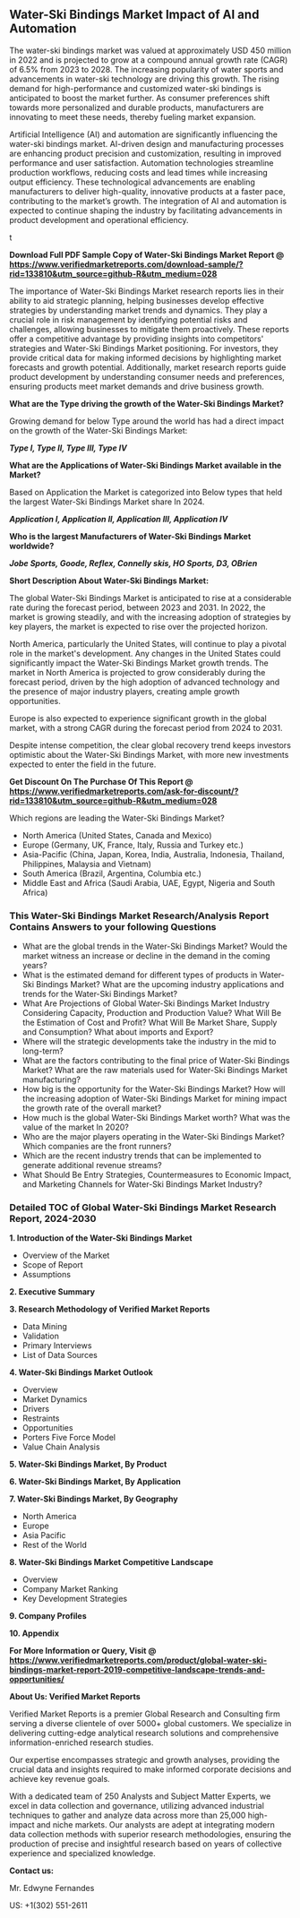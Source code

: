 <h2>Water-Ski Bindings Market Impact of AI and Automation</h2><p>The water-ski bindings market was valued at approximately USD 450 million in 2022 and is projected to grow at a compound annual growth rate (CAGR) of 6.5% from 2023 to 2028. The increasing popularity of water sports and advancements in water-ski technology are driving this growth. The rising demand for high-performance and customized water-ski bindings is anticipated to boost the market further. As consumer preferences shift towards more personalized and durable products, manufacturers are innovating to meet these needs, thereby fueling market expansion.</p><p>Artificial Intelligence (AI) and automation are significantly influencing the water-ski bindings market. AI-driven design and manufacturing processes are enhancing product precision and customization, resulting in improved performance and user satisfaction. Automation technologies streamline production workflows, reducing costs and lead times while increasing output efficiency. These technological advancements are enabling manufacturers to deliver high-quality, innovative products at a faster pace, contributing to the market’s growth. The integration of AI and automation is expected to continue shaping the industry by facilitating advancements in product development and operational efficiency.</p>t</p><p id="" class=""><strong>Download Full PDF Sample Copy of Water-Ski Bindings Market Report @ <a href="https://www.verifiedmarketreports.com/download-sample/?rid=133810&utm_source=github-R&utm_medium=028" target="_blank">https://www.verifiedmarketreports.com/download-sample/?rid=133810&utm_source=github-R&utm_medium=028</a></strong></p><p>The importance of&nbsp;Water-Ski Bindings Market research reports lies in their ability to aid strategic planning, helping businesses develop effective strategies by understanding market trends and dynamics. They play a crucial role in risk management by identifying potential risks and challenges, allowing businesses to mitigate them proactively. These reports offer a competitive advantage by providing insights into competitors' strategies and Water-Ski Bindings Market positioning. For investors, they provide critical data for making informed decisions by highlighting market forecasts and growth potential. Additionally, market research reports guide product development by understanding consumer needs and preferences, ensuring products meet market demands and drive business growth.</p><p><strong>What are the&nbsp;Type driving the growth of the Water-Ski Bindings Market?</strong></p><p id="" class="">Growing demand for below Type around the world has had a direct impact on the growth of the Water-Ski Bindings Market:</p><em><strong>Type I, Type II, Type III, Type IV</strong></em></p><strong>What are the&nbsp;Applications&nbsp;of Water-Ski Bindings Market available in the Market?</strong></p><p id="" class="">Based on Application the Market is categorized into Below types that held the largest Water-Ski Bindings Market share In 2024.</p><em><strong>Application I, Application II, Application III, Application IV</strong></em></p><strong>Who is the largest Manufacturers of Water-Ski Bindings Market worldwide?</strong></p><p><em><strong>Jobe Sports, Goode, Reflex, Connelly skis, HO Sports, D3, OBrien</strong></em></p><p id="" class=""><strong>Short Description About Water-Ski Bindings Market:</strong></p><p>The global Water-Ski Bindings Market is anticipated to rise at a considerable rate during the forecast period, between 2023 and 2031. In 2022, the market is growing steadily, and with the increasing adoption of strategies by key players, the market is expected to rise over the projected horizon.</p><p>North America, particularly the United States, will continue to play a pivotal role in the market's development. Any changes in the United States could significantly impact the Water-Ski Bindings Market growth trends. The market in North America is projected to grow considerably during the forecast period, driven by the high adoption of advanced technology and the presence of major industry players, creating ample growth opportunities.</p><p>Europe is also expected to experience significant growth in the global market, with a strong CAGR during the forecast period from 2024 to 2031.</p><p>Despite intense competition, the clear global recovery trend keeps investors optimistic about the Water-Ski Bindings Market, with more new investments expected to enter the field in the future.</p><p id="" class=""><strong>Get Discount On The Purchase Of This Report @ <a href="https://www.verifiedmarketreports.com/ask-for-discount/?rid=133810&utm_source=github-R&utm_medium=028" target="_blank">https://www.verifiedmarketreports.com/ask-for-discount/?rid=133810&utm_source=github-R&utm_medium=028</a></strong></p>Which regions are leading the Water-Ski Bindings Market?</p><ul><li>North America (United States, Canada and Mexico)</li><li>Europe (Germany, UK, France, Italy, Russia and Turkey etc.)</li><li>Asia-Pacific (China, Japan, Korea, India, Australia, Indonesia, Thailand, Philippines, Malaysia and Vietnam)</li><li>South America (Brazil, Argentina, Columbia etc.)</li><li>Middle East and Africa (Saudi Arabia, UAE, Egypt, Nigeria and South Africa)</li></ul><h3 id="" class="">This Water-Ski Bindings Market Research/Analysis Report Contains Answers to your following Questions</h3><ul><li>What are the global trends in the Water-Ski Bindings Market? Would the market witness an increase or decline in the demand in the coming years?</li><li>What is the estimated demand for different types of products in Water-Ski Bindings Market? What are the upcoming industry applications and trends for the Water-Ski Bindings Market?</li><li>What Are Projections of Global Water-Ski Bindings Market Industry Considering Capacity, Production and Production Value? What Will Be the Estimation of Cost and Profit? What Will Be Market Share, Supply and Consumption? What about imports and Export?</li><li>Where will the strategic developments take the industry in the mid to long-term?</li><li>What are the factors contributing to the final price of Water-Ski Bindings Market? What are the raw materials used for Water-Ski Bindings Market manufacturing?</li><li>How big is the opportunity for the Water-Ski Bindings Market? How will the increasing adoption of Water-Ski Bindings Market for mining impact the growth rate of the overall market?</li><li>How much is the global Water-Ski Bindings Market worth? What was the value of the market In 2020?</li><li>Who are the major players operating in the Water-Ski Bindings Market? Which companies are the front runners?</li><li>Which are the recent industry trends that can be implemented to generate additional revenue streams?</li><li>What Should Be Entry Strategies, Countermeasures to Economic Impact, and Marketing Channels for Water-Ski Bindings Market Industry?</li></ul><h3 id="" class="">Detailed TOC of Global Water-Ski Bindings Market Research Report, 2024-2030</h3><p id="" class=""><strong>1. Introduction of the Water-Ski Bindings Market</strong></p><ul><li>Overview of the Market</li><li>Scope of Report</li><li>Assumptions</li></ul><p id="" class=""><strong>2. Executive Summary</strong></p><p id="" class=""><strong>3. Research Methodology of Verified Market Reports</strong></p><ul><li>Data Mining</li><li>Validation</li><li>Primary Interviews</li><li>List of Data Sources</li></ul><p id="" class=""><strong>4. Water-Ski Bindings Market Outlook</strong></p><ul><li>Overview</li><li>Market Dynamics</li><li>Drivers</li><li>Restraints</li><li>Opportunities</li><li>Porters Five Force Model</li><li>Value Chain Analysis</li></ul><p id="" class=""><strong>5. Water-Ski Bindings Market, By Product</strong></p><p id="" class=""><strong>6. Water-Ski Bindings Market, By Application</strong></p><p id="" class=""><strong>7. Water-Ski Bindings Market, By Geography</strong></p><ul><li>North America</li><li>Europe</li><li>Asia Pacific</li><li>Rest of the World</li></ul><p id="" class=""><strong>8. Water-Ski Bindings Market Competitive Landscape</strong></p><ul><li>Overview</li><li>Company Market Ranking</li><li>Key Development Strategies</li></ul><p id="" class=""><strong>9. Company Profiles</strong></p><p id="" class=""><strong>10. Appendix</strong></p><p id="" class=""><strong>For More Information or Query, Visit @ <a href="https://www.verifiedmarketreports.com/product/global-water-ski-bindings-market-report-2019-competitive-landscape-trends-and-opportunities/" target="_blank">https://www.verifiedmarketreports.com/product/global-water-ski-bindings-market-report-2019-competitive-landscape-trends-and-opportunities/</a></strong></p><p id="" class=""><strong>About Us: Verified Market Reports</strong></p><p id="" class="">Verified Market Reports is a premier Global Research and Consulting firm serving a diverse clientele of over 5000+ global customers. We specialize in delivering cutting-edge analytical research solutions and comprehensive information-enriched research studies.</p><p id="" class="">Our expertise encompasses strategic and growth analyses, providing the crucial data and insights required to make informed corporate decisions and achieve key revenue goals.</p><p id="" class="">With a dedicated team of 250 Analysts and Subject Matter Experts, we excel in data collection and governance, utilizing advanced industrial techniques to gather and analyze data across more than 25,000 high-impact and niche markets. Our analysts are adept at integrating modern data collection methods with superior research methodologies, ensuring the production of precise and insightful research based on years of collective experience and specialized knowledge.</p><p id="" class=""><strong>Contact us:</strong></p><p id="" class="">Mr. Edwyne Fernandes</p><p id="" class="">US: +1(302) 551-2611</p>